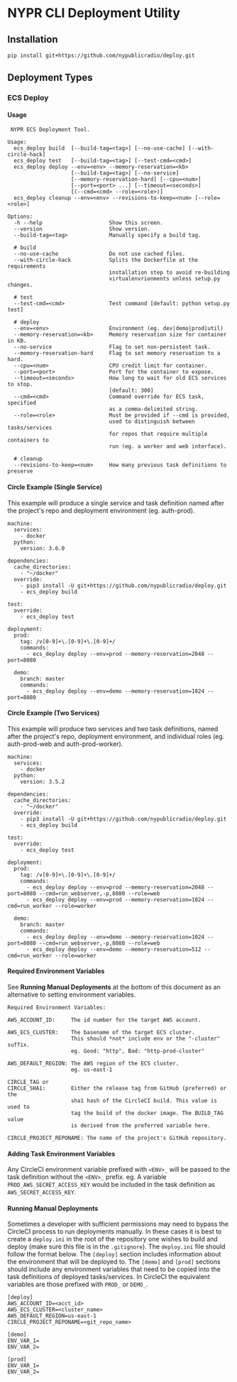 # NYPR CLI Deployment Utility

## Installation

```bash
pip install git+https://github.com/nypublicradio/deploy.git
```

## Deployment Types

### ECS Deploy

#### Usage
```
 NYPR ECS Deployment Tool.

Usage:
  ecs_deploy build  [--build-tag=<tag>] [--no-use-cache] [--with-circle-hack]
  ecs_deploy test   [--build-tag=<tag>] [--test-cmd=<cmd>]
  ecs_deploy deploy --env=<env> --memory-reservation=<kb>
                    [--build-tag=<tag>] [--no-service]
                    [--memory-reservation-hard] [--cpu=<num>]
                    [--port=<port> ...] [--timeout=<seconds>]
                    [(--cmd=<cmd> --role=<role>)]
  ecs_deploy cleanup --env=<env> --revisions-to-keep=<num> [--role=<role>]

Options:
  -h --help                     Show this screen.
  --version                     Show version.
  --build-tag=<tag>             Manually specify a build tag.

  # build
  --no-use-cache                Do not use cached files.
  --with-circle-hack            Splits the Dockerfile at the requirements
                                installation step to avoid re-building
                                virtualenvrionments unless setup.py changes.

  # test
  --test-cmd=<cmd>              Test command [default: python setup.py test]

  # deploy
  --env=<env>                   Environment (eg. dev|demo|prod|util)
  --memory-reservation=<kb>     Memory reservation size for container in KB.
  --no-service                  Flag to set non-persistent task.
  --memory-reservation-hard     Flag to set memory reservation to a hard.
  --cpu=<num>                   CPU credit limit for container.
  --port=<port>                 Port for the container to expose.
  --timeout=<seconds>           How long to wait for old ECS services to stop.
                                [default: 300]
  --cmd=<cmd>                   Command override for ECS task, specified
                                as a comma-delimited string.
  --role=<role>                 Must be provided if --cmd is provided,
                                used to distinguish between tasks/services
                                for repos that require multiple containers to
                                run (eg. a worker and web interface).

  # cleanup
  --revisions-to-keep=<num>     How many previous task definitions to preserve
```

#### Circle Example (Single Service)
This example will produce a single service and task definition
named after the project's repo and deployment environment (eg. auth-prod).
```
machine:
  services:
    - docker
  python:
    version: 3.6.0

dependencies:
  cache_directories:
    - "~/docker"
  override:
    - pip3 install -U git+https://github.com/nypublicradio/deploy.git
    - ecs_deploy build

test:
  override:
    - ecs_deploy test

deployment:
  prod:
    tag: /v[0-9]+\.[0-9]+\.[0-9]+/
    commands:
      - ecs_deploy deploy --env=prod --memory-reservation=2048 --port=8080

  demo:
    branch: master
    commands:
      - ecs_deploy deploy --env=demo --memory-reservation=1024 --port=8080
```

#### Circle Example (Two Services)

This example will produce two services and two task definitions, named after
the project's repo, deployment environment, and individual roles
(eg. auth-prod-web and auth-prod-worker).
```
machine:
  services:
    - docker
  python:
    version: 3.5.2

dependencies:
  cache_directories:
    - "~/docker"
  override:
    - pip3 install -U git+https://github.com/nypublicradio/deploy.git
    - ecs_deploy build

test:
  override:
    - ecs_deploy test

deployment:
  prod:
    tag: /v[0-9]+\.[0-9]+\.[0-9]+/
    commands:
      - ecs_deploy deploy --env=prod --memory-reservation=2048 --port=8080 --cmd=run_webserver,-p,8080 --role=web
      - ecs_deploy deploy --env=prod --memory-reservation=1024 --cmd=run_worker --role=worker

  demo:
    branch: master
    commands:
      - ecs_deploy deploy --env=demo --memory-reservation=1024 --port=8080 --cmd=run_webserver,-p,8080 --role=web
      - ecs_deploy deploy --env=demo --memory-reservation=512 --cmd=run_worker --role=worker
```

#### Required Environment Variables
See **Running Manual Deployments** at the bottom of this document as an
alternative to setting environment variables.
```
Required Environment Variables:

AWS_ACCOUNT_ID:     The id number for the target AWS account.

AWS_ECS_CLUSTER:    The basename of the target ECS cluster.
                    This should *not* include env or the "-cluster" suffix.
                    eg. Good: "http", Bad: "http-prod-cluster"

AWS_DEFAULT_REGION: The AWS region of the ECS cluster.
                    eg. us-east-1

CIRCLE_TAG or
CIRCLE_SHA1:        Either the release tag from GitHub (preferred) or the
                    sha1 hash of the CircleCI build. This value is used to
                    tag the build of the docker image. The BUILD_TAG value
                    is derived from the preferred variable here.

CIRCLE_PROJECT_REPONAME: The name of the project's GitHub repository.
```

#### Adding Task Environment Variables
Any CircleCI environment variable prefixed with `<ENV>_` will be passed to the
task definition without the `<ENV>_` prefix.
eg. A variable `PROD_AWS_SECRET_ACCESS_KEY` would be included in the task
definition as `AWS_SECRET_ACCESS_KEY`.


#### Running Manual Deployments
Sometimes a developer with sufficient permissions may need to bypass the
CircleCI process to run deployments manually. In these cases it is best to
create a `deploy.ini` in the root of the repository one wishes to build
and deploy (make sure this file is in the `.gitignore`). The `deploy.ini` file
should follow the format below. The `[deploy]` section includes information
about the environment that will be deployed to. The `[demo]` and `[prod]`
sections should include any environment variables that need to be copied into
the task definitions of deployed tasks/services. In CircleCI the equivalent
variables are those prefixed with `PROD_` or `DEMO_`.
```
[deploy]
AWS_ACCOUNT_ID=<acct_id>
AWS_ECS_CLUSTER=<cluster_name>
AWS_DEFAULT_REGION=us-east-1
CIRCLE_PROJECT_REPONAME=<git_repo_name>

[demo]
ENV_VAR_1=
ENV_VAR_2=

[prod]
ENV_VAR_1=
ENV_VAR_2=
```
